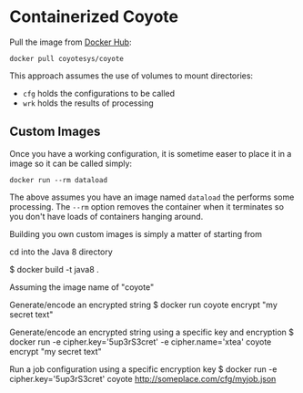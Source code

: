 # Containerized Coyote

Pull the image from [Docker Hub](https://hub.docker.com/r/coyotesys/coyote):
```
docker pull coyotesys/coyote
```

This approach assumes the use of volumes to mount directories:

* `cfg` holds the configurations to be called
* `wrk` holds the results of processing



## Custom Images

Once you have a working configuration, it is sometime easer to place it in a image so it can be called simply:

```
docker run --rm dataload
```

The above assumes you have an image named `dataload` the performs some processing. The `--rm` option removes the container when it terminates so you don't have loads of containers hanging around.





Building you own custom images is simply a matter of starting from

cd into the Java 8 directory

$ docker build -t java8 .



Assuming the image name of "coyote" 

Generate/encode an encrypted string
$ docker run coyote encrypt "my secret text"

Generate/encode an encrypted string using a specific key and encryption
$ docker run -e cipher.key='5up3rS3cret' -e cipher.name='xtea' coyote encrypt "my secret text"

Run a job configuration using a specific encryption key
$ docker run -e cipher.key='5up3rS3cret' coyote http://someplace.com/cfg/myjob.json